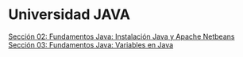 # Universidad JAVA

[Sección 02: Fundamentos Java: Instalación Java y Apache Netbeans](./src/seccion02)
[Sección 03: Fundamentos Java: Variables en Java](./src/seccion03)
 
